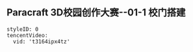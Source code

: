 ## Paracraft 3D校园创作大赛--01-1 校门搭建


```@TencentVideo
styleID: 0
tencentVideo:
  vid: 't3164ipx4tz'

```